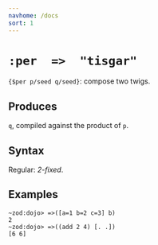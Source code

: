 ```yaml
---
navhome: /docs
sort: 1
---
```


# `:per  =>  "tisgar"` 

`{$per p/seed q/seed}`: compose two twigs.

## Produces

`q`, compiled against the product of `p`.

## Syntax

Regular: *2-fixed*.

## Examples

```
~zod:dojo> =>([a=1 b=2 c=3] b)
2
~zod:dojo> =>((add 2 4) [. .])
[6 6]
```
